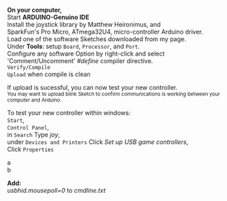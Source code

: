**On your computer,**  
Start **ARDUINO-Genuino IDE**  
Install the joystick library by Matthew Heironimus, and  
SparkFun's Pro Micro, ATmega32U4, micro-controller Arduino driver.  
Load one of the software Sketches downloaded from my page.  
Under **Tools**: setup `Board`, `Processor`, and `Port`.  
Configure any software Option by right-click and select 'Comment/Uncomment' *#define* compiler directive.  
`Verify/Compile`  
`Upload` when compile is clean  

If upload is sucessful, you can now test your new controller.  
<sup>You may want to upload blink Sketch to confirm communications is working between your computer and Arduino.</sup>

To test your new controller within windows:  
`Start`,  
`Control Panel`,  
in `Search` Type *joy*,  
under `Devices and Printers` Click *Set up USB game controllers*,  
Click `Properties`  





a
<br/>
b

**Add:**  
*usbhid.mousepoll=0* to *cmdline.txt*
